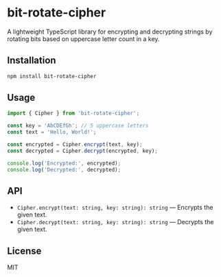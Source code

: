 # bit-rotate-cipher

A lightweight TypeScript library for encrypting and decrypting strings by rotating bits based on uppercase letter count in a key.

## Installation

```bash
npm install bit-rotate-cipher
```

## Usage

```typescript
import { Cipher } from 'bit-rotate-cipher';

const key = 'AbCDEfGh'; // 5 uppercase letters
const text = 'Hello, World!';

const encrypted = Cipher.encrypt(text, key);
const decrypted = Cipher.decrypt(encrypted, key);

console.log('Encrypted:', encrypted);
console.log('Decrypted:', decrypted);
```

## API

- `Cipher.encrypt(text: string, key: string): string` — Encrypts the given text.
- `Cipher.decrypt(text: string, key: string): string` — Decrypts the given text.

## License

MIT

